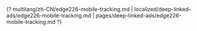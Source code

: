 {? multilang/zh-CN/edge226-mobile-tracking.md | localized/deep-linked-ads/edge226-mobile-tracking.md | pages/deep-linked-ads/edge226-mobile-tracking.md ?}
